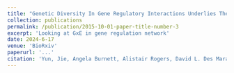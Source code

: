 ```yaml
---
title: "Genetic Diversity In Gene Regulatory Interactions Underlies The Response To Soil Drying In The Model Grass Brachypodium Distachyon"
collection: publications
permalink: /publication/2015-10-01-paper-title-number-3
excerpt: 'Looking at GxE in gene regulation network'
date: 2024-6-17
venue: 'BioRxiv'
paperurl: '...'
citation: 'Yun, Jie, Angela Burnett, Alistair Rogers, David L. Des Marais. (2024). &quot;Genetic Diversity In Gene Regulatory Interactions Underlies The Response To Soil Drying In The Model Grass Brachypodium Distachyon.&quot; <i>BioRxiv</i>.'
---
```

